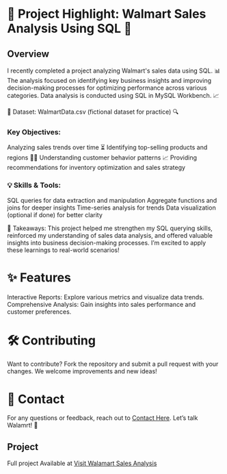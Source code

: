 # 🚀 Project Highlight: Walmart Sales Analysis Using SQL 🚀
## Overview


I recently completed a project analyzing Walmart's sales data using SQL. 📊 The analysis focused on identifying key business insights and improving decision-making processes for optimizing performance across various categories. Data analysis is conducted using SQL in MySQL Workbench. 📈

📁 Dataset: WalmartData.csv (fictional dataset for practice) 🔍 

### Key Objectives:

   Analyzing sales trends over time ⏳
   Identifying top-selling products and regions 🛒📍
   Understanding customer behavior patterns 📈
   Providing recommendations for inventory optimization and sales strategy

### 💡 Skills & Tools:

   SQL queries for data extraction and manipulation
   Aggregate functions and joins for deeper insights
   Time-series analysis for trends
   Data visualization (optional if done) for better clarity

💼 Takeaways: This project helped me strengthen my SQL querying skills, reinforced my understanding of sales data analysis, and offered valuable insights into business decision-making processes. I’m excited to apply these learnings to real-world scenarios!

# ✨ Features

   Interactive Reports: Explore various metrics and visualize data trends.<br>
   Comprehensive Analysis: Gain insights into sales performance and customer preferences.<br>

# 🛠️ Contributing

Want to contribute?  Fork the repository and submit a pull request with your changes. We welcome improvements and new ideas!

# 📧 Contact

For any questions or feedback, reach out to [Contact Here](uttamkumargupta000@gmail.com). Let’s talk Walamrt! 🍕

   ## Project

   Full project Available at [Visit Walamart Sales Analysis](https://github.com/Uttamkumargupta000/Data_Analysts/tree/main/Walmart_Sales_Analysis)